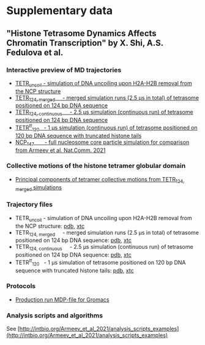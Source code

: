 # Supplementary data
## "Histone Tetrasome Dynamics Affects Chromatin Transcription" by X. Shi, A.S. Fedulova et al.

### Interactive preview of MD trajectories
- [TETR<sub>uncoil</sub> - simulation of DNA uncoiling upon H2A-H2B removal from the NCP structure](Tetrasome124_uncoil_trj_preview)
- [TETR<sub>124, merged</sub>  &nbsp;&nbsp;&nbsp;  - merged simulation runs (2.5 µs in total) of tetrasome positioned on 124 bp DNA sequence](Tetrasome124_trj_preview)
- [TETR<sub>124, continuous</sub>  &nbsp;&nbsp;&nbsp;  - 2.5 µs simulation (continuous run) of tetrasome positioned on 124 bp DNA sequence](Tetrasome124_trj_preview_single)
- [TETR<sup><i>tt</i></sup><sub>120</sub> &nbsp; - 1 µs simulation (continuous run) of tetrasome positioned on 120 bp DNA sequence with truncated histone tails](Tetrasome120_trj_preview)
- [NCP<sub>147</sub> &nbsp;&nbsp;&nbsp;&nbsp;&nbsp;&nbsp;- full nucleosome core particle simulation for comparison from Armeev et al. Nat.Comm. 2021](../Armeev_et_al_2021/NCP147_trj_preview) 

### Collective motions of the histone tetramer globular domain 
- [Principal components of tetramer collective motions from TETR<sub>124, merged</sub> simulations](Tetrasome_CVs) 

### Trajectory files
- TETR<sub>uncoil</sub> - simulation of DNA uncoiling upon H2A-H2B removal from the NCP structure: [pdb](trj/1KX5_cryst_tetrasome_coiled_for_web.pdb), [xtc](trj/1KX5_cryst_tetrasome_coiled_for_web.xtc)
- TETR<sub>124, merged</sub>  &nbsp;&nbsp;&nbsp;  - merged simulation runs (2.5 µs in total) of tetrasome positioned on 124 bp DNA sequence: [pdb](trj/1kx5_tetrasome_124_tails_for_web.pdb), [xtc](trj/1kx5_tetrasome_124_tails_for_web.xtc)
- TETR<sub>124, continuous</sub>  &nbsp;&nbsp;&nbsp;  - 2.5 µs simulation (continuous run) of tetrasome positioned on 124 bp DNA sequence: [pdb](trj/remake_1KX5_cryst_tetrasome_124_tails_for_web.pdb), [xtc](trj/remake_1KX5_cryst_tetrasome_124_tails_for_web.xtc)
- TETR<sup><i>tt</i></sup><sub>120</sub> &nbsp; - 1 µs simulation of tetrasome positioned on 120 bp DNA sequence with truncated histone tails: [pdb](trj/h3-h4_2_tm_120DNA_for_web.pdb), [xtc](trj/h3-h4_2_tm_120DNA_for_web.xtc)

### Protocols
- [Production run MDP-file for Gromacs](MD_production_protocol.mdp)

### Analysis scripts and algorithms
See [http://intbio.org/Armeev_et_al_2021/analysis_scripts_examples](http://intbio.org/Armeev_et_al_2021/analysis_scripts_examples)

